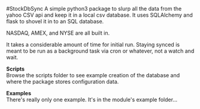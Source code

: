 #StockDbSync
A simple python3 package to slurp all the data from the yahoo CSV api
and keep it in a local csv database.  It uses SQLAlchemy and flask to
shovel it in to an SQL database.

NASDAQ, AMEX, and NYSE are all built in.

It takes a considerable amount of time for initial run.  Staying synced is meant
to be run as a background task via cron or whatever, not a watch and wait.

**Scripts**  
Browse the scripts folder to see example creation of the database and where
the package stores configuration data.

**Examples**  
There's really only one example.  It's in the module's example folder...
